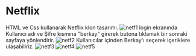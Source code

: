 # Netflix
HTML ve Css kullanarak Netflix klon tasarımı.
![netf1](https://user-images.githubusercontent.com/116227509/216902748-e1146bd5-4bad-46c2-9846-5be8154ef597.png)
login ekranında Kullanıcı adı ve Şifre kısmına "berkay" girerek butona tıklamak bir sonraki sayfaya yönlendirir.
![netf2](https://user-images.githubusercontent.com/116227509/216902997-0d1769e6-f770-4cae-b232-9069894957d3.png)
Kullanıcılar içinden Berkay'ı seçerek içeriklere ulaşabiliriz.
![netf3](https://user-images.githubusercontent.com/116227509/216903167-cd1d3375-de49-46e9-b8a8-1917fa9a7a03.png)
![netf4](https://user-images.githubusercontent.com/116227509/216903238-c0447b5b-06df-434c-8b47-a0f7d8aad885.png)
![netf5](https://user-images.githubusercontent.com/116227509/216903257-033d7b08-dfd8-48ee-860c-5f7f76eaedaf.png)
